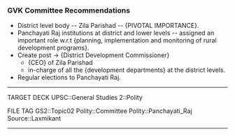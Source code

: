 ### GVK Committee Recommendations
- District level body -- Zila Parishad -- {PIVOTAL IMPORTANCE}.
- Panchayati Raj institutions at district and lower levels -- assigned an important role w.r.t {planning, implementation and monitoring of rural development programs}.
- Create post -> {District Development Commissioner} 
	- {CEO} of Zila Parishad
	- in-charge of all the {development departments} at the district levels.
- Regular elections to Panchayati Raj.
<!--ID: 1606251805444-->
<!--ID: 1606251974350-->


---

TARGET DECK
UPSC::General Studies 2::Polity

FILE TAG
GS2::Topic02 Polity::Committee Polity::Panchayati_Raj Source::Laxmikant

---